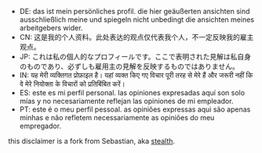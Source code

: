 - DE: das ist mein persönliches profil. die hier geäußerten ansichten sind ausschließlich meine und spiegeln nicht unbedingt die ansichten meines arbeitgebers wider.
- CN: 这是我的个人资料。此处表达的观点仅代表我个人，不一定反映我的雇主观点。
- JP: これは私の個人的なプロフィールです。ここで表明された見解は私自身のものであり、必ずしも雇用主の見解を反映するものではありません。
- IN: यह मेरी व्यक्तिगत प्रोफ़ाइल है। यहां व्यक्त किए गए विचार पूरी तरह से मेरे हैं और जरूरी नहीं कि वे मेरे नियोक्ता के विचारों को प्रतिबिंबित करें।
- ES: este es mi perfil personal. las opiniones expresadas aquí son solo mías y no necesariamente reflejan las opiniones de mi empleador.
- PT: este é o meu perfil pessoal. as opiniões expressas aqui são apenas minhas e não refletem necessariamente as opiniões do meu empregador.

this disclaimer is a fork from Sebastian, aka [stealth](https://github.com/stealth).
